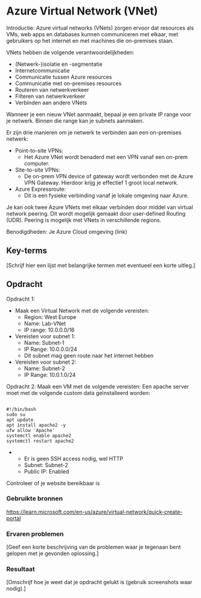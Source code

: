 # Azure Virtual Network (VNet)

Introductie:
Azure virtual networks (VNets) zorgen ervoor dat resources als VMs, web apps en databases kunnen communiceren met elkaar, met gebruikers op het internet en met machines die on-premises staan.

VNets hebben de volgende verantwoordelijkheden:
* (Netwerk-)isolatie en -segmentatie
* Internetcommunicatie
* Communicatie tussen Azure resources
* Communicatie met on-premises resources
* Routeren van netwerkverkeer
* Filteren van netwerkverkeer
* Verbinden aan andere VNets

Wanneer je een nieuw VNet aanmaakt, bepaal je een private IP range voor je netwerk. Binnen die range kan je subnets aanmaken.

Er zijn drie manieren om je netwerk te verbinden aan een on-premises netwerk:
* Point-to-site VPNs:
    * Het Azure VNet wordt benaderd met een VPN vanaf een on-prem computer.
* Site-to-site VPNs:
    * De on-prem VPN device of gateway wordt verbonden met de Azure VPN Gateway. Hierdoor krijg je effectief 1 groot local network.
* Azure Expressroute:
    * Dit is een fysieke verbinding vanaf je lokale omgeving naar Azure.

Je kan ook twee Azure VNets met elkaar verbinden door middel van virtual network peering. Dit wordt mogelijk gemaakt door user-defined Routing (UDR). Peering is mogelijk met VNets in verschillende regions.

Benodigdheden:
Je Azure Cloud omgeving (link)

## Key-terms
[Schrijf hier een lijst met belangrijke termen met eventueel een korte uitleg.]

## Opdracht

Opdracht 1:
* Maak een Virtual Network met de volgende vereisten:
    * Region: West Europe
    * Name: Lab-VNet
    * IP range: 10.0.0.0/16
* Vereisten voor subnet 1:
    * Name: Subnet-1
    * IP Range: 10.0.0.0/24
    * Dit subnet mag geen route naar het internet hebben
* Vereisten voor subnet 2:
    * Name: Subnet-2
    * IP Range: 10.0.1.0/24

Opdracht 2:
Maak een VM met de volgende vereisten:
Een apache server moet met de volgende custom data geïnstalleerd worden:

```

#!/bin/bash
sudo su
apt update
apt install apache2 -y
ufw allow 'Apache'
systemctl enable apache2
systemctl restart apache2

```
*    * Er is geen SSH access nodig, wel HTTP
     * Subnet: Subnet-2
     * Public IP: Enabled

Controleer of je website bereikbaar is
### Gebruikte bronnen
https://learn.microsoft.com/en-us/azure/virtual-network/quick-create-portal

### Ervaren problemen
[Geef een korte beschrijving van de problemen waar je tegenaan bent gelopen met je gevonden oplossing.]

### Resultaat
[Omschrijf hoe je weet dat je opdracht gelukt is (gebruik screenshots waar nodig).]

